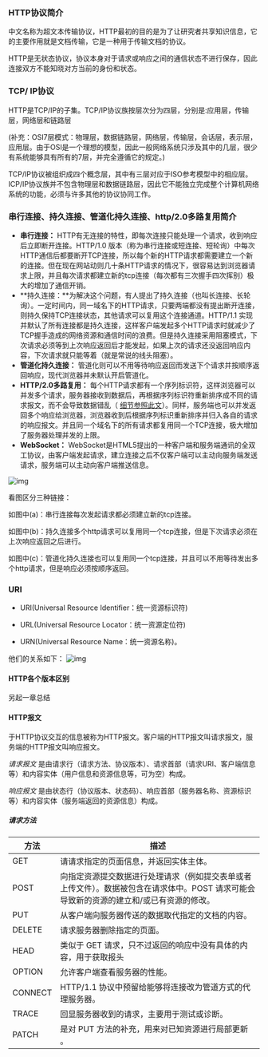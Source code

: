 ### HTTP协议简介

中文名称为超文本传输协议，HTTP最初的目的是为了让研究者共享知识信息，它的主要作用就是文档传输，它是一种用于传输文档的协议。

HTTP是无状态协议，协议本身对于请求或响应之间的通信状态不进行保存，因此连接双方不能知晓对方当前的身份和状态。



### TCP/ IP协议

HTTP是TCP/IP的子集。TCP/IP协议族按层次分为四层，分别是:应用层，传输层，网络层和链路层

(补充：OSI7层模式：物理层，数据链路层，网络层，传输层，会话层，表示层，应用层。由于OSI是一个理想的模型，因此一般网络系统只涉及其中的几层，很少有系统能够具有所有的7层，并完全遵循它的规定。)

TCP/IP协议被组织成四个概念层，其中有三层对应于ISO参考模型中的相应层。ICP/IP协议族并不包含物理层和数据链路层，因此它不能独立完成整个计算机网络系统的功能，必须与许多其他的协议协同工作。



### 串行连接、持久连接、管道化持久连接、http/2.0多路复用简介

- **串行连接：** HTTP有无连接的特性，即每次连接只能处理一个请求，收到响应后立即断开连接。HTTP/1.0 版本（称为串行连接或短连接、短轮询）中每次HTTP通信后都要断开TCP连接，所以每个新的HTTP请求都需要建立一个新的连接。但在现在网站动则几十条HTTP请求的情况下，很容易达到浏览器请求上限，并且每次请求都建立新的tcp连接（每次都有三次握手四次挥别）极大的增加了通信开销。
- **持久连接：**为解决这个问题，有人提出了持久连接（也叫长连接、长轮询）。一定时间内，同一域名下的HTTP请求，只要两端都没有提出断开连接，则持久保持TCP连接状态，其他请求可以复用这个连接通道。HTTP/1.1 实现并默认了所有连接都是持久连接，这样客户端发起多个HTTP请求时就减少了TCP握手造成的网络资源和通信时间的浪费。但是持久连接采用阻塞模式，下次请求必须等到上次响应返回后才能发起，如果上次的请求还没返回响应内容，下次请求就只能等着（就是常说的线头阻塞）。
- **管道化持久连接：** 管道化则可以不用等待响应返回而发送下个请求并按顺序返回响应，现代浏览器并未默认开启管道化。
- **HTTP/2.0多路复用：** 每个HTTP请求都有一个序列标识符，这样浏览器可以并发多个请求，服务器接收到数据后，再根据序列标识符重新排序成不同的请求报文，而不会导致数据错乱（ [细节参照此文](https://segmentfault.com/q/1010000005167289)）。同样，服务端也可以并发返回多个响应给浏览器，浏览器收到后根据序列标识重新排序并归入各自的请求的响应报文。并且同一个域名下的所有请求都复用同一个TCP连接，极大增加了服务器处理并发的上限。
- **WebSocket：** WebSocket是HTML5提出的一种客户端和服务端通讯的全双工协议，由客户端发起请求，建立连接之后不仅客户端可以主动向服务端发送请求，服务端可以主动向客户端推送信息。

![img](https://user-gold-cdn.xitu.io/2019/5/14/16ab4ec30a0062a3?imageView2/0/w/1280/h/960/format/webp/ignore-error/1)

看图区分三种链接：

如图中(a)：串行连接每次发起请求都必须建立新的tcp连接。

如图中(b)：持久连接多个http请求可以复用同一个tcp连接，但是下次请求必须在上次响应返回之后进行。

如图中(c)：管道化持久连接也可以复用同一个tcp连接，并且可以不用等待发出多个http请求，但是响应必须按顺序返回。



### URI

- URI(Universal Resource Identifier：统一资源标识符)

- URL(Universal Resource Locator：统一资源定位符)

- URN(Universal Resource Name：统一资源名称)。

他们的关系如下：  ![img](https://user-gold-cdn.xitu.io/2019/5/9/16a9cf1596063e6c?imageView2/0/w/1280/h/960/format/webp/ignore-error/1)

#### HTTP各个版本区别

另起一章总结



#### HTTP报文

于HTTP协议交互的信息被称为HTTP报文。客户端的HTTP报文叫请求报文，服务端的HTTP报文叫响应报文。

*请求报文* 是由请求行（请求方法、协议版本）、请求首部（请求URI、客户端信息等）和内容实体（用户信息和资源信息等，可为空）构成。



*响应报文* 是由状态行（协议版本、状态码）、响应首部（服务器名称、资源标识等）和内容实体（服务端返回的资源信息）构成。



##### 请求方法



| 方法    | 描述                                                         |
| ------- | ------------------------------------------------------------ |
| GET     | 请请求指定的页面信息，并返回实体主体。                       |
| POST    | 向指定资源提交数据进行处理请求（例如提交表单或者上传文件）。数据被包含在请求体中。POST 请求可能会导致新的资源的建立和/或已有资源的修改。 |
| PUT     | 从客户端向服务器传送的数据取代指定的文档的内容。             |
| DELETE  | 请求服务器删除指定的页面。                                   |
| HEAD    | 类似于 GET 请求，只不过返回的响应中没有具体的内容，用于获取报头 |
| OPTION  | 允许客户端查看服务器的性能。                                 |
| CONNECT | HTTP/1.1 协议中预留给能够将连接改为管道方式的代理服务器。    |
| TRACE   | 回显服务器收到的请求，主要用于测试或诊断。                   |
| PATCH   | 是对 PUT 方法的补充，用来对已知资源进行局部更新 。           |

